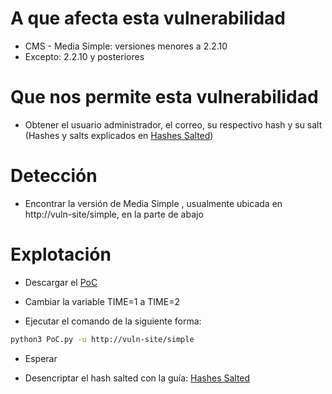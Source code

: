 # A que afecta esta vulnerabilidad

- CMS - Media Simple: versiones menores a 2.2.10
- Excepto: 2.2.10 y posteriores
# Que nos permite esta vulnerabilidad

- Obtener el usuario administrador, el correo, su respectivo hash y su salt (Hashes y salts explicados en [Hashes Salted](Hashes%20Salted.md))

# Detección

- Encontrar la versión de Media Simple , usualmente ubicada en http://vuln-site/simple, en la parte de abajo 

# Explotación

- Descargar el [PoC](https://www.exploit-db.com/exploits/46635)

- Cambiar la variable TIME=1 a TIME=2

- Ejecutar el comando de la siguiente forma:

```bash
python3 PoC.py -u http://vuln-site/simple 
```

- Esperar

- Desencriptar el hash salted con la guía: [Hashes Salted](Hashes%20Salted.md)


